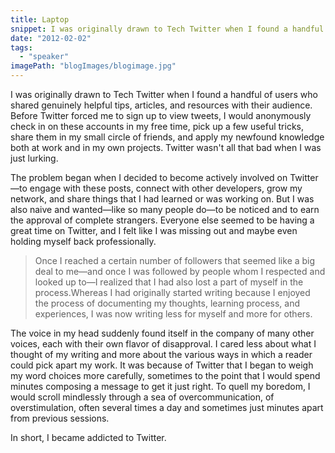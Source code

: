 ```yaml
---
title: Laptop
snippet: I was originally drawn to Tech Twitter when I found a handful of users who shared genuinely helpful tips, articles, and resources with their audience. Before Twitter forced me to sign up to view tweets.
date: "2012-02-02"
tags:
  - "speaker"
imagePath: "blogImages/blogimage.jpg"
---
```


I was originally drawn to Tech Twitter when I found a handful of users who shared genuinely helpful tips, articles, and resources with their audience. Before Twitter forced me to sign up to view tweets, I would anonymously check in on these accounts in my free time, pick up a few useful tricks, share them in my small circle of friends, and apply my newfound knowledge both at work and in my own projects. Twitter wasn't all that bad when I was just lurking.

The problem began when I decided to become actively involved on Twitter—to engage with these posts, connect with other developers, grow my network, and share things that I had learned or was working on. But I was also naive and wanted—like so many people do—to be noticed and to earn the approval of complete strangers. Everyone else seemed to be having a great time on Twitter, and I felt like I was missing out and maybe even holding myself back professionally.

> Once I reached a certain number of followers that seemed like a big deal to me—and once I was followed by people whom I respected and looked up to—I realized that I had also lost a part of myself in the process.Whereas I had originally started writing because I enjoyed the process of documenting my thoughts, learning process, and experiences, I was now writing less for myself and more for others.

The voice in my head suddenly found itself in the company of many other voices, each with their own flavor of disapproval. I cared less about what I thought of my writing and more about the various ways in which a reader could pick apart my work. It was because of Twitter that I began to weigh my word choices more carefully, sometimes to the point that I would spend minutes composing a message to get it just right. To quell my boredom, I would scroll mindlessly through a sea of overcommunication, of overstimulation, often several times a day and sometimes just minutes apart from previous sessions.

In short, I became addicted to Twitter.
